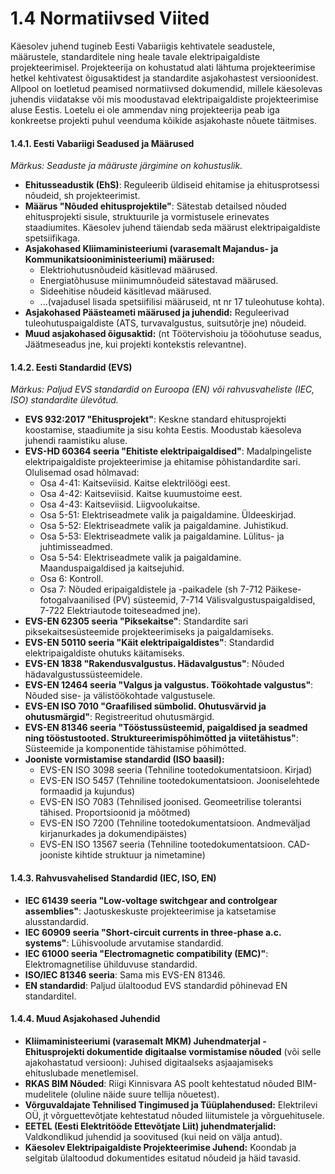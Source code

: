 # 1.4 Normatiivsed Viited

Käesolev juhend tugineb Eesti Vabariigis kehtivatele seadustele, määrustele, standarditele ning heale tavale elektripaigaldiste projekteerimisel. Projekteerija on kohustatud alati lähtuma projekteerimise hetkel kehtivatest õigusaktidest ja standardite asjakohastest versioonidest. Allpool on loetletud peamised normatiivsed dokumendid, millele käesolevas juhendis viidatakse või mis moodustavad elektripaigaldiste projekteerimise aluse Eestis. Loetelu ei ole ammendav ning projekteerija peab iga konkreetse projekti puhul veenduma kõikide asjakohaste nõuete täitmises.

#### 1.4.1. Eesti Vabariigi Seadused ja Määrused

*Märkus: Seaduste ja määruste järgimine on kohustuslik.*

* **Ehitusseadustik (EhS)**: Reguleerib üldiseid ehitamise ja ehitusprotsessi nõudeid, sh projekteerimist.
* **Määrus "Nõuded ehitusprojektile"**: Sätestab detailsed nõuded ehitusprojekti sisule, struktuurile ja vormistusele erinevates staadiumites. Käesolev juhend täiendab seda määrust elektripaigaldiste spetsiifikaga.
* **Asjakohased Kliimaministeeriumi (varasemalt Majandus- ja Kommunikatsiooniministeeriumi) määrused:**
    * Elektriohutusnõudeid käsitlevad määrused.
    * Energiatõhususe miinimumnõudeid sätestavad määrused.
    * Sideehitise nõudeid käsitlevad määrused.
    * ...(vajadusel lisada spetsiifilisi määruseid, nt nr 17 tuleohutuse kohta).
* **Asjakohased Päästeameti määrused ja juhendid:** Reguleerivad tuleohutuspaigaldiste (ATS, turvavalgustus, suitsutõrje jne) nõudeid.
* **Muud asjakohased õigusaktid:** (nt Töötervishoiu ja tööohutuse seadus, Jäätmeseadus jne, kui projekti kontekstis relevantne).

#### 1.4.2. Eesti Standardid (EVS)

*Märkus: Paljud EVS standardid on Euroopa (EN) või rahvusvaheliste (IEC, ISO) standardite ülevõtud.*

* **EVS 932:2017 "Ehitusprojekt"**: Keskne standard ehitusprojekti koostamise, staadiumite ja sisu kohta Eestis. Moodustab käesoleva juhendi raamistiku aluse.
* **EVS-HD 60364 seeria "Ehitiste elektripaigaldised"**: Madalpingeliste elektripaigaldiste projekteerimise ja ehitamise põhistandardite sari. Olulisemad osad hõlmavad:
    * Osa 4-41: Kaitseviisid. Kaitse elektrilöögi eest.
    * Osa 4-42: Kaitseviisid. Kaitse kuumustoime eest.
    * Osa 4-43: Kaitseviisid. Liigvoolukaitse.
    * Osa 5-51: Elektriseadmete valik ja paigaldamine. Üldeeskirjad.
    * Osa 5-52: Elektriseadmete valik ja paigaldamine. Juhistikud.
    * Osa 5-53: Elektriseadmete valik ja paigaldamine. Lülitus- ja juhtimisseadmed.
    * Osa 5-54: Elektriseadmete valik ja paigaldamine. Maanduspaigaldised ja kaitsejuhid.
    * Osa 6: Kontroll.
    * Osa 7: Nõuded eripaigaldistele ja -paikadele (sh 7-712 Päikese-fotogalvaanilised (PV) süsteemid, 7-714 Välisvalgustuspaigaldised, 7-722 Elektriautode toiteseadmed jne).
* **EVS-EN 62305 seeria "Piksekaitse"**: Standardite sari piksekaitsesüsteemide projekteerimiseks ja paigaldamiseks.
* **EVS-EN 50110 seeria "Käit elektripaigaldistes"**: Standardid elektripaigaldiste ohutuks käitamiseks.
* **EVS-EN 1838 "Rakendusvalgustus. Hädavalgustus"**: Nõuded hädavalgustussüsteemidele.
* **EVS-EN 12464 seeria "Valgus ja valgustus. Töökohtade valgustus"**: Nõuded sise- ja välistöökohtade valgustusele.
* **EVS-EN ISO 7010 "Graafilised sümbolid. Ohutusvärvid ja ohutusmärgid"**: Registreeritud ohutusmärgid.
* **EVS-EN 81346 seeria "Tööstussüsteemid, paigaldised ja seadmed ning tööstustooted. Struktureerimispõhimõtted ja viitetähistus"**: Süsteemide ja komponentide tähistamise põhimõtted.
* **Jooniste vormistamise standardid (ISO baasil):**
    * EVS-EN ISO 3098 seeria (Tehniline tootedokumentatsioon. Kirjad)
    * EVS-EN ISO 5457 (Tehniline tootedokumentatsioon. Jooniselehtede formaadid ja kujundus)
    * EVS-EN ISO 7083 (Tehnilised joonised. Geomeetrilise tolerantsi tähised. Proportsioonid ja mõõtmed)
    * EVS-EN ISO 7200 (Tehniline tootedokumentatsioon. Andmeväljad kirjanurkades ja dokumendipäistes)
    * EVS-EN ISO 13567 seeria (Tehniline tootedokumentatsioon. CAD-jooniste kihtide struktuur ja nimetamine)

#### 1.4.3. Rahvusvahelised Standardid (IEC, ISO, EN)

* **IEC 61439 seeria "Low-voltage switchgear and controlgear assemblies"**: Jaotuskeskuste projekteerimise ja katsetamise alusstandardid.
* **IEC 60909 seeria "Short-circuit currents in three-phase a.c. systems"**: Lühisvoolude arvutamise standardid.
* **IEC 61000 seeria "Electromagnetic compatibility (EMC)"**: Elektromagnetilise ühilduvuse standardid.
* **ISO/IEC 81346 seeria**: Sama mis EVS-EN 81346.
* **EN standardid**: Paljud ülaltoodud EVS standardid põhinevad EN standarditel.

#### 1.4.4. Muud Asjakohased Juhendid

* **Kliimaministeeriumi (varasemalt MKM) Juhendmaterjal - Ehitusprojekti dokumentide digitaalse vormistamise nõuded** (või selle ajakohastatud versioon): Juhised digitaalseks asjaajamiseks ehituslubade menetlemisel.
* **RKAS BIM Nõuded**: Riigi Kinnisvara AS poolt kehtestatud nõuded BIM-mudelitele (oluline näide suure tellija nõuetest).
* **Võrguvaldajate Tehnilised Tingimused ja Tüüplahendused:** Elektrilevi OÜ, jt võrguettevõtjate kehtestatud nõuded liitumistele ja võrguehitusele.
* **EETEL (Eesti Elektritööde Ettevõtjate Liit) juhendmaterjalid:** Valdkondlikud juhendid ja soovitused (kui neid on välja antud).
* **Käesolev Elektripaigaldiste Projekteerimise Juhend:** Koondab ja selgitab ülaltoodud dokumentides esitatud nõudeid ja häid tavasid.